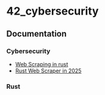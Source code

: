 # 42_cybersecurity

## Documentation

### Cybersecurity

- [Web Scraping in rust](https://itehax.com/blog/web-scraping-using-rust)
- [Rust Web Scraper in 2025](https://www.zenrows.com/blog/rust-web-scraping#extract-html-data)

### Rust

